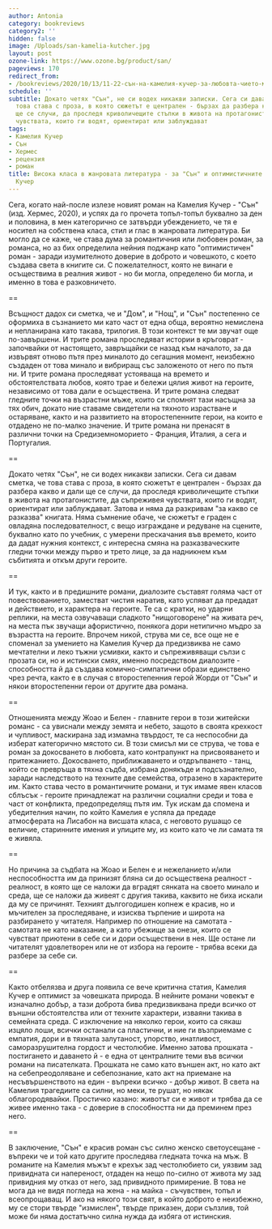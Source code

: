 ```yaml
---
author: Antonia
category: bookreviews
category2: ''
hidden: false
image: /Uploads/san-kamelia-kutcher.jpg
layout: post
ozone-link: https://www.ozone.bg/product/san/
pageviews: 170
redirect_from:
- /bookreviews/2020/10/13/11-22-сън-на-камелия-кучер-за-любовта-чието-място-не-е-нито-на-небето-нито-на-земята
schedule: ''
subtitle: Докато четях "Сън", не си водех никакви записки. Сега си давам сметка, че
  това става с проза, в която сюжетът е централен - бързах да разбера какво и дали
  ще се случи, да проследя криволичещите стъпки в живота на протагонистите, да съпреживея
  чувствата, които ги водят, ориентират или заблуждават
tags:
- Камелия Кучер
- Сън
- Хермес
- рецензия
- роман
title: Висока класа в жанровата литература - за "Сън" и оптимистичните романи на Камелия
  Кучер
---
```


Сега, когато най-после излезе новият роман на Камелия Кучер - "Сън" (изд. Хермес, 2020), и успях да го прочета топъл-топъл буквално за ден и половина, в мен категорично се затвърди убеждението, че тя е носител на собствена класа, стил и глас в жанровата литература. Би могло да се каже, че става дума за романтичния или любовен роман, за романса, но аз бих определила нейния поджанр като "оптимистичен" роман - заради изумителното доверие в доброто и човешкото, с което създава света в книгите си. С пожелателност, която не винаги е осъществима в реалния живот - но би могла, определено би могла, и именно в това е разковничето.

\==

Всъщност дадох си сметка, че и "Дом", и "Нощ", и "Сън" постепенно се оформиха в съзнанието ми като част от една обща, вероятно немислена и непланирана като такава, трилогия. В този контекст те ми звучат още по-завършени. И трите романа проследяват истории в кръговрат - започвайки от настоящето, завръщайки се назад към началото, за да извървят отново пътя през миналото до сегашния момент, неизбежно създаден от това минало и вибриращ със заложеното от него по пътя ни. И трите романа проследяват устояваща на времето и обстоятелствата любов, която трае и бележи цялия живот на героите, независимо от това дали е осъществена. И трите романа следват гледните точки на възрастни мъже, които си спомнят тази насъщна за тях обич, докато ние ставаме свидетели на тяхното израстване и остаряване, както и на развитието на второстепенните герои, на които е отдадено не по-малко значение. И трите романа ни пренасят в различни точки на Средиземноморието - Франция, Италия, а сега и Португалия. 

\==

Докато четях "Сън", не си водех никакви записки. Сега си давам сметка, че това става с проза, в която сюжетът е централен - бързах да разбера какво и дали ще се случи, да проследя криволичещите стъпки в живота на протагонистите, да съпреживея чувствата, които ги водят, ориентират или заблуждават. Затова и няма да разкривам "за какво се разказва" книгата. Няма съмнение обаче, че сюжетът е граден с овладяна последователност, с вещо изграждане и редуване на сцените, буквално като по учебник, с умерени прескачания във времето, които да дадат нужния контекст, с интересна смяна на разказваческите гледни точки между първо и трето лице, за да надникнем към събитията и откъм други героите. 

\==

И тук, както и в предишните романи, диалозите съставят голяма част от повествованието, заместват чистия наратив, като успяват да предадат и действието, и характера на героите. Те са с кратки, но ударни реплики, на места озвучаващи сладкото "нищоговорене" на живата реч, на места пък звучащи афористично, понякога дори нетипично мъдро за възрастта на героите. Впрочем никой, струва ми се, все още не е споменал за умението на Камелия Кучер да предизвиква не само мечтателни и леко тъжни усмивки, както и съпреживяващи сълзи с прозата си, но и истински смях, именно посредством диалозите - способността й да създава комично-симпатични образи единствено чрез речта, както е в случая с второстепенния герой Жорди от "Сън" и някои второстепенни герои от другите два романа.

\==

Отношенията между Жоао и Белен - главните герои в този житейски романс - са увиснали между земята и небето, защото в своята крехкост и чупливост, маскирана зад измамна твърдост, те са неспособни да изберат категорично мястото си. В този смисъл ми се струва, че това е роман за докосването в любовта, като контрапункт на присвояването и притежанието. Докосването, приближаването и отдръпването - танц, който се превръща в тяхна съдба, избрана донякъде и подсъзнателно, заради наследството на техните две семейства, отразено в характерите им. Както става често в романтичните романи, и тук имаме явен класов сблъсък - героите принадлежат на различни социални среди и това е част от конфликта, предопределящ пътя им. Тук искам да спомена и убедителния начин, по който Камелия е успяла да предаде атмосферата на Лисабон на висшата класа, с неговото рушащо се величие, старинните имения и улиците му, из които като че ли самата тя е живяла.

\==

Но причина за съдбата на Жоао и Белен е и нежеланието и/или неспособността им да принизят бляна си до осъществена реалност - реалност, в която ще се наложи да вградят сянката на своето минало и среда, ще се наложи да живеят с другия такива, каквито не биха искали да му се причинят. Техният дългогодишен копнеж е красив, но и мъчителен за проследяване, и изисква търпение и широта на разбирането у читателя. Например по отношение на самотата - самотата не като наказание, а като убежище за онези, които се чувстват приютени в себе си и дори осъществени в нея. Ще остане ли читателят удовлетворен или не от избора на героите - трябва всеки да разбере за себе си.

\==

Както отбелязва и друга появила се вече критична статия, Камелия Кучер е оптимист за човешката природа. В нейните романи човекът е изначално добър, а тази доброта бива предизвиквана преди всичко от външни обстоятелства или от техните характери, изваяни такива в семейната среда. С изключение на няколко герои, които са сякаш изцяло лоши, всички останали са пластични, и ние ги възприемаме с емпатия, дори и в тяхната залутаност, упорство, инатливост, саморазрушителна гордост и честолюбие. Именно затова прошката - постигането и даването й - е една от централните теми във всички романи на писателката. Прошката не само като външен акт, но като акт на себепреодоляване и себепознание, като акт на приемане на несъвършенството на един - въпреки всичко - добър живот. В света на Камелия трагедиите са силни, но меки, те рушат, но някак облагородявайки. Простичко казано: животът си е живот и трябва да се живее именно така - с доверие в способността ни да преминем през него.

\==

В заключение, "Сън" е красив роман със силно женско светоусещане - въпреки че и той като другите проследява гледната точка на мъж. В романите на Камелия мъжът е крехък зад честолюбието си, уязвим зад привидната си напереност, отдаден на нещо по-силно от живота му зад привидния му отказ от него, зад привидното примирение. В това не мога да не видя погледа на жена - на майка - съчувствен, топъл и всеопрощаващ. И ако на някого този свят, в който доброто е неизбежно, му се стори твърде "измислен", твърде приказен, дори сълзлив, той може би няма достатъчно силна нужда да избяга от истинския.